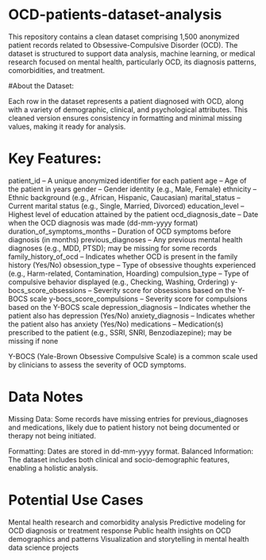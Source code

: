 # OCD-patients-dataset-analysis

This repository contains a clean dataset comprising 1,500 anonymized patient records related to Obsessive-Compulsive Disorder (OCD). The dataset is structured to support data analysis, machine learning, or medical research focused on mental health, particularly OCD, its diagnosis patterns, comorbidities, and treatment.

#About the Dataset:

Each row in the dataset represents a patient diagnosed with OCD, along with a variety of demographic, clinical, and psychological attributes. This cleaned version ensures consistency in formatting and minimal missing values, making it ready for analysis.

# Key Features:

patient_id – A unique anonymized identifier for each patient
age – Age of the patient in years
gender – Gender identity (e.g., Male, Female)
ethnicity – Ethnic background (e.g., African, Hispanic, Caucasian)
marital_status – Current marital status (e.g., Single, Married, Divorced)
education_level – Highest level of education attained by the patient
ocd_diagnosis_date – Date when the OCD diagnosis was made (dd-mm-yyyy format)
duration_of_symptoms_months – Duration of OCD symptoms before diagnosis (in months)
previous_diagnoses – Any previous mental health diagnoses (e.g., MDD, PTSD); may be missing for some records
family_history_of_ocd – Indicates whether OCD is present in the family history (Yes/No)
obsession_type – Type of obsessive thoughts experienced (e.g., Harm-related, Contamination, Hoarding)
compulsion_type – Type of compulsive behavior displayed (e.g., Checking, Washing, Ordering)
y-bocs_score_obsessions – Severity score for obsessions based on the Y-BOCS scale
y-bocs_score_compulsions – Severity score for compulsions based on the Y-BOCS scale
depression_diagnosis – Indicates whether the patient also has depression (Yes/No)
anxiety_diagnosis – Indicates whether the patient also has anxiety (Yes/No)
medications – Medication(s) prescribed to the patient (e.g., SSRI, SNRI, Benzodiazepine); may be missing if none

Y-BOCS (Yale-Brown Obsessive Compulsive Scale) is a common scale used by clinicians to assess the severity of OCD symptoms.

# Data Notes

Missing Data: Some records have missing entries for previous_diagnoses and medications, likely due to patient history not being documented or therapy not being initiated.

Formatting: Dates are stored in dd-mm-yyyy format.
Balanced Information: The dataset includes both clinical and socio-demographic features, enabling a holistic analysis.

# Potential Use Cases

Mental health research and comorbidity analysis
Predictive modeling for OCD diagnosis or treatment response
Public health insights on OCD demographics and patterns
Visualization and storytelling in mental health data science projects
